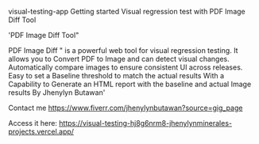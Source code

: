 
visual-testing-app
Getting started Visual regression test with PDF Image Diff Tool

'PDF Image Diff Tool"

PDF Image Diff " is a powerful web tool for visual regression testing. It allows you to Convert PDF to Image and can detect visual changes. Automatically compare images to ensure consistent UI across releases. Easy to set a Baseline threshold to match the actual results With a Capability to Generate an HTML report with the baseline and actual Image results By Jhenylyn Butawan'

Contact me  https://www.fiverr.com/jhenylynbutawan?source=gig_page

Access it here: https://visual-testing-hj8g6nrm8-jhenylynminerales-projects.vercel.app/
